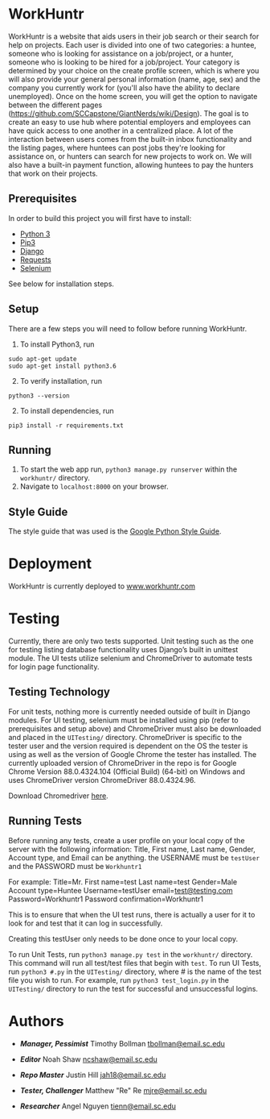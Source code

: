 # WorkHuntr

WorkHuntr is a website that aids users in their job search or their search for help on projects. Each user is divided into one of two categories: a huntee, someone who is looking for assistance on a job/project, or a hunter, someone who is looking to be hired for a job/project. Your category is determined by your choice on the create profile screen, which is where you will also provide your general personal information (name, age, sex) and the company you currently work for (you'll also have the ability to declare unemployed). Once on the home screen, you will get the option to navigate between the different pages (https://github.com/SCCapstone/GiantNerds/wiki/Design). The goal is to create an easy to use hub where potential employers and employees can have quick access to one another in a centralized place. A lot of the interaction between users comes from the built-in inbox functionality and the listing pages, where huntees can post jobs they're looking for assistance on, or hunters can search for new projects to work on. We will also have a built-in payment function, allowing huntees to pay the hunters that work on their projects.

## Prerequisites

In order to build this project you will first have to install:
* [Python 3](https://www.python.org/downloads/)
* [Pip3](https://pip.pypa.io/en/stable/installing/)
* [Django](https://www.djangoproject.com/download/)
* [Requests](https://pypi.org/project/requests/)
* [Selenium](https://pypi.org/project/selenium/)

See below for installation steps.

## Setup

There are a few steps you will need to follow before running WorkHuntr.

1. To install Python3, run
```
sudo apt-get update
sudo apt-get install python3.6
```
2. To verify installation, run
```
python3 --version
```
2. To install dependencies, run
```
pip3 install -r requirements.txt
```

## Running

1. To start the web app run, `python3 manage.py runserver` within the `workhuntr/` directory.
2. Navigate to `localhost:8000` on your browser.

## Style Guide

The style guide that was used is the [Google Python Style Guide](https://google.github.io/styleguide/pyguide.html).

# Deployment

WorkHuntr is currently deployed to www.workhuntr.com

# Testing

Currently, there are only two tests supported. Unit testing such as the one for testing listing database functionality uses Django’s built in unittest module. The UI tests utilize selenium and ChromeDriver to automate tests for login page functionality.

## Testing Technology

For unit tests, nothing more is currently needed outside of built in Django modules. For UI testing, selenium must be installed using pip (refer to prerequisites and setup above) and ChromeDriver must also be downloaded and placed in the `UITesting/` directory. ChromeDriver is specific to the tester user and the version required is dependent on the OS the tester is using as well as the version of Google Chrome the tester has installed. The currently uploaded version of ChromeDriver in the repo is for Google Chrome Version 88.0.4324.104 (Official Build) (64-bit) on Windows and uses ChromeDriver version ChromeDriver 88.0.4324.96.

Download Chromedriver [here](https://sites.google.com/a/chromium.org/chromedriver/home).

## Running Tests
Before running any tests, create a user profile on your local copy of the server with the following information: Title, First name, Last name, Gender, Account type, and Email can be anything. the USERNAME must be `testUser` and the PASSWORD must be `Workhuntr1`

For example:
Title=Mr. First name=test Last name=test Gender=Male Account type=Huntee Username=testUser email=test@testing.com Password=Workhuntr1 Password confirmation=Workhuntr1

This is to ensure that when the UI test runs, there is actually a user for it to look for and test that it can log in successfully.

Creating this testUser only needs to be done once to your local copy.

To run Unit Tests, run `python3 manage.py test` in the `workhuntr/` directory. This command will run all test/test files that begin with `test`. 
To run UI Tests, run `python3 #.py` in the `UITesting/` directory, where # is the name of the test file you wish to run. For example, run `python3 test_login.py` in the `UITesting/` directory to run the test for successful and unsuccessful logins.

# Authors

* ***Manager, Pessimist*** Timothy Bollman tbollman@email.sc.edu

* ***Editor*** Noah Shaw ncshaw@email.sc.edu

* ***Repo Master*** Justin Hill jah18@email.sc.edu

* ***Tester, Challenger*** Matthew "Re" Re mjre@email.sc.edu

* ***Researcher*** Angel Nguyen tienn@email.sc.edu

